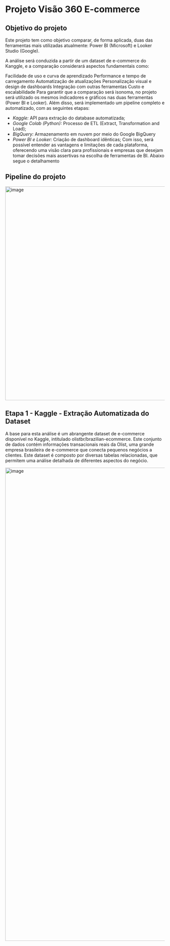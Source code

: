 # Projeto Visão 360 E-commerce

## Objetivo do projeto

Este projeto tem como objetivo comparar, de forma aplicada, duas das ferramentas mais utilizadas atualmente: Power BI (Microsoft) e Looker Studio (Google).

A análise será conduzida a partir de um dataset de e-commerce do Kanggle, e a comparação considerará aspectos fundamentais como:

Facilidade de uso e curva de aprendizado
Performance e tempo de carregamento
Automatização de atualizações
Personalização visual e design de dashboards
Integração com outras ferramentas
Custo e escalabilidade
Para garantir que a comparação será isonoma, no projeto será utilizado os mesmos indicadores e gráficos nas duas ferramentas (Power BI e Looker). Além disso, será implementado um pipeline completo e automatizado, com as seguintes etapas:

- *Kaggle:* API para extração do database automatizada;
- *Google Colab (Python):* Processo de ETL (Extract, Transformation and Load);
- *BigQuery:* Armazenamento em nuvem por meio do Google BigQuery
- *Power BI e Looker:* Criação de dashboard idênticas;
Com isso, será possível entender as vantagens e limitações de cada plataforma, oferecendo uma visão clara para profissionais e empresas que desejam tomar decisões mais assertivas na escolha de ferramentas de BI. Abaixo segue o detalhamento 
## Pipeline do projeto
<img width="1409" height="676" alt="image" src="https://github.com/user-attachments/assets/adebb825-f3fd-4f9a-8276-b62408e31cd7" />

## Etapa 1 - Kaggle - Extração Automatizada do Dataset

A base para esta análise é um abrangente dataset de e-commerce disponível no Kaggle, intitulado olistbr/brazilian-ecommerce. Este conjunto de dados contém informações transacionais reais da Olist, uma grande empresa brasileira de e-commerce que conecta pequenos negócios a clientes. Este dataset é composto por diversas tabelas relacionadas, que permitem uma análise detalhada de diferentes aspectos do negócio.

<img width="2486" height="1496" alt="image" src="https://github.com/user-attachments/assets/d1762a29-4bfc-48e9-b873-dafab9d20557" />



